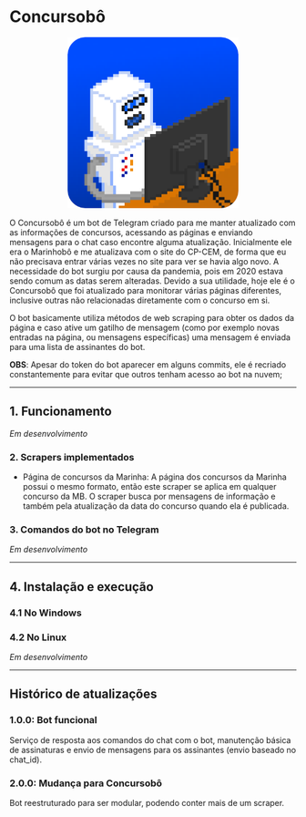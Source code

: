 # Concursobô

<p align="center">
<img src="readme_imgs/Concursobo.png" class="img-responsive" alt="Marinhobô" width="300px">
</p>

O Concursobô é um bot de Telegram criado para me manter atualizado com as informações de concursos, acessando as páginas e enviando mensagens para o chat
caso encontre alguma atualização. Inicialmente ele era o Marinhobô e me atualizava
com o site do CP-CEM, de forma que eu não precisava entrar várias vezes no site para ver se havia algo novo. A necessidade do bot surgiu por causa da pandemia, pois em 2020 estava sendo comum as datas serem alteradas. Devido a sua utilidade,
hoje ele é o Concursobô que foi atualizado para monitorar várias páginas diferentes, inclusive outras não relacionadas diretamente com o concurso em si.

O bot basicamente utiliza métodos de web scraping para obter os dados da página e caso ative um gatilho de mensagem (como por exemplo novas entradas na página, ou mensagens específicas) uma mensagem é enviada para uma lista de assinantes do bot.

**OBS**:
Apesar do token do bot aparecer em alguns commits, ele é recriado constantemente para evitar que outros tenham acesso ao bot na nuvem;

---

## 1. Funcionamento
*Em desenvolvimento*

### 2. Scrapers implementados
* Página de concursos da Marinha: A página dos concursos da Marinha possui o mesmo formato, então este scraper se aplica
em qualquer concurso da MB. O scraper busca por mensagens de informação e também pela atualização da data do concurso
quando ela é publicada.

### 3. Comandos do bot no Telegram
*Em desenvolvimento*

---

## 4. Instalação e execução
### 4.1 No Windows
### 4.2 No Linux
*Em desenvolvimento*

---

## Histórico de atualizações

### 1.0.0: Bot funcional
Serviço de resposta aos comandos do chat com o bot, manutenção básica de assinaturas e envio de mensagens
para os assinantes (envio baseado no chat_id).

### 2.0.0: Mudança para Concursobô
Bot reestruturado para ser modular, podendo conter mais de um scraper.
